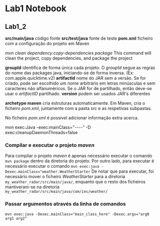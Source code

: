 # Lab1 Notebook

## Lab1_2

**src/main/java** código fonte
**src/test/java** fonte de teste
**pom.xml** ficheiro com a configuração do projeto em Maven

*mvn clean dependency:copy-dependencies package*  This command will clean the project, copy dependencies, and package the project

**groupId** identifica de forma única cada projeto. O *groupId* segue as regras do nome das packages java, iniciando-se de forma inversa. (Ex: com.apple.quicktime.v2) 
**artifactId** nome do JAR sem a versão. Se for criado, pode ser escolhido um nome arbitrário em letras minúsculas e sem caracteres não alfanuméricos. Se o JAR for de partilhado, então deve-se usar o *artifactID* partilhado.
**version** podem ser usados JAR's diferentes

**archetype maven** cria estruturas automaticamente. Em Maven, cria o ficheiro *pom.xml*, juntamente com a pasta *src* e as respetivas subpastas.

No ficheiro *pom.xml* é possível adicionar informação extra acerca.


mvn exec:Java -exec:mainClass="----" -D exec:cleanupDaemonThreads=false


### Compilar e executar o projeto *maven*

Para compilar o projeto *maven* é apenas necessário executar o comando ```mvn package``` dentro da diretoria do projeto.
Por outro lado, para executar é necessário executar o comando ```mvn exec:java -Dexec.mainClass="weather.WeatherStarter```
De notar que para executar, foi necessário mover o ficheiro *WeatherStarter* para a diretoria ```my_weather_radar/src/main/java/```, enquanto que o resto dos ficheiros mantiveram-se na diretoria ```my_weather_radar/src/main/java/com/ies/weather/```


### Passar argumentos através da linha de comandos

```mvn exec:java -Dexec.mainClass="main_class_here" -Dexec.args="arg0 arg1 arg2"```

